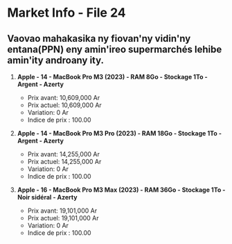 # Market Info - File 24

## Vaovao mahakasika ny fiovan'ny vidin'ny entana(PPN) eny amin'ireo supermarchés lehibe amin'ity androany ity.

1. **Apple - 14 - MacBook Pro M3 (2023) - RAM 8Go - Stockage 1To - Argent - Azerty**
   - Prix avant: 10,609,000 Ar
   - Prix actuel: 10,609,000 Ar
   - Variation: 0 Ar
   - Indice de prix : 100.00

2. **Apple - 14 - MacBook Pro M3 Pro (2023) - RAM 18Go - Stockage 1To - Argent - Azerty**
   - Prix avant: 14,255,000 Ar
   - Prix actuel: 14,255,000 Ar
   - Variation: 0 Ar
   - Indice de prix : 100.00

3. **Apple - 16 - MacBook Pro M3 Max (2023) - RAM 36Go - Stockage 1To - Noir sidéral - Azerty**
   - Prix avant: 19,101,000 Ar
   - Prix actuel: 19,101,000 Ar
   - Variation: 0 Ar
   - Indice de prix : 100.00

